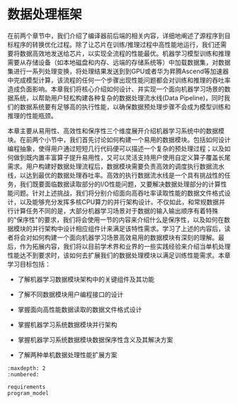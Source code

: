 # 数据处理框架

在前两个章节中，我们介绍了编译器前后端的相关内容，详细地阐述了源程序到目标程序的转换优化过程。除了让芯片在训练/推理过程中高性能地运行，我们还需要将数据高效地发送给芯片，以实现全流程的性能最优。机器学习模型训练和推理需要从存储设备（如本地磁盘和内存、远端的存储系统等）中加载数据集，对数据集进行一系列处理变换，将处理结果发送到到GPU或者华为昇腾Ascend等加速器中完成模型计算，该流程的任何一个步骤出现性能问题都会对训练和推理的吞吐率造成负面影响。本章我们将核心介绍如何设计、并实现一个面向机器学习场景的数据系统，以帮助用户轻松构建各种复杂的数据处理流水线(Data
Pipeline)，同时我们的数据系统要有足够高的执行性能，以确保数据预处理步骤不会成为模型训练和推理的性能瓶颈。

本章主要从易用性、高效性和保序性三个维度展开介绍机器学习系统中的数据模块。在前两个小节中，我们首先讨论如何构建一个易用的数据模块。包括如何设计编程抽象，使得用户通过短短几行代码便可以描述一个复杂的预处理过程；以及如何做到既内置丰富算子提升易用性，又可以灵活支持用户使用自定义算子覆盖长尾需求。用户构建好数据处理流程后，数据模块需要负责高效的调度执行数据流水线，以达到最优的数据处理吞吐率。高效的执行数据流水线是一个具有挑战性的任务，我们既要面临数据读取部分的I/O性能问题，又要解决数据处理部分的计算性能问题。针对上述挑战，我们将分别介绍面向高吞吐率读取性能的数据文件格式设计，以及能够充分发挥多核CPU算力的并行架构设计。不仅如此，和常规数据并行计算任务不同的是，大部分机器学习场景对于数据的输入输出顺序有着特殊的"保序性"的要求，我们将会使用一节的内容来介绍什么是保序性，以及如何在数据模块的并行架构中设计相应组件计来满足该特性需求。学习了上述的内容后，读者将会对如何构建一个面向机器学习场景高效易用的数据模块有深刻的理解。最后，作为拓展内容，我们将以目前学术界和业界的一些实践经验来介绍当单机处理性能达不到要求时，该如何去扩展我们的数据处理模块以满足训练性能需求。本章学习目标包括：

-   了解机器学习数据模块架构中的关键组件及其功能

-   了解不同数据模块用户编程接口的设计

-   掌握面向高性能数据读取的数据文件格式设计

-   掌握机器学习系统数据模块并行架构

-   掌握机器学习系统数据模块数据保序性含义及其解决方案

-   了解两种单机数据处理性能扩展方案


```toc
:maxdepth: 2
:numbered:

requirements
program_model

```